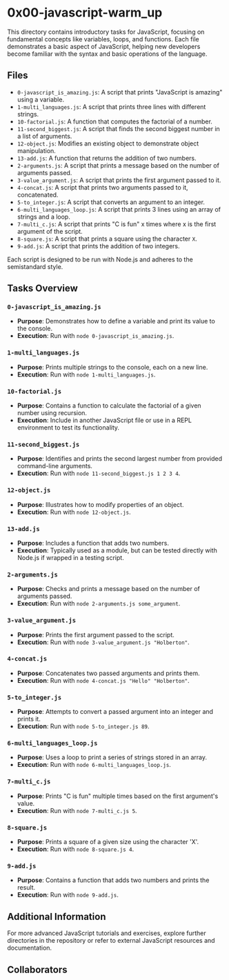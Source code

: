 # 0x00-javascript-warm_up

This directory contains introductory tasks for JavaScript, focusing on fundamental concepts like variables, loops, and functions. Each file demonstrates a basic aspect of JavaScript, helping new developers become familiar with the syntax and basic operations of the language.

## Files

- `0-javascript_is_amazing.js`: A script that prints "JavaScript is amazing" using a variable.
- `1-multi_languages.js`: A script that prints three lines with different strings.
- `10-factorial.js`: A function that computes the factorial of a number.
- `11-second_biggest.js`: A script that finds the second biggest number in a list of arguments.
- `12-object.js`: Modifies an existing object to demonstrate object manipulation.
- `13-add.js`: A function that returns the addition of two numbers.
- `2-arguments.js`: A script that prints a message based on the number of arguments passed.
- `3-value_argument.js`: A script that prints the first argument passed to it.
- `4-concat.js`: A script that prints two arguments passed to it, concatenated.
- `5-to_integer.js`: A script that converts an argument to an integer.
- `6-multi_languages_loop.js`: A script that prints 3 lines using an array of strings and a loop.
- `7-multi_c.js`: A script that prints "C is fun" x times where x is the first argument of the script.
- `8-square.js`: A script that prints a square using the character `X`.
- `9-add.js`: A script that prints the addition of two integers.

Each script is designed to be run with Node.js and adheres to the semistandard style.

## Tasks Overview

### `0-javascript_is_amazing.js`
- **Purpose**: Demonstrates how to define a variable and print its value to the console.
- **Execution**: Run with `node 0-javascript_is_amazing.js`.

### `1-multi_languages.js`
- **Purpose**: Prints multiple strings to the console, each on a new line.
- **Execution**: Run with `node 1-multi_languages.js`.

### `10-factorial.js`
- **Purpose**: Contains a function to calculate the factorial of a given number using recursion.
- **Execution**: Include in another JavaScript file or use in a REPL environment to test its functionality.

### `11-second_biggest.js`
- **Purpose**: Identifies and prints the second largest number from provided command-line arguments.
- **Execution**: Run with `node 11-second_biggest.js 1 2 3 4`.

### `12-object.js`
- **Purpose**: Illustrates how to modify properties of an object.
- **Execution**: Run with `node 12-object.js`.

### `13-add.js`
- **Purpose**: Includes a function that adds two numbers.
- **Execution**: Typically used as a module, but can be tested directly with Node.js if wrapped in a testing script.

### `2-arguments.js`
- **Purpose**: Checks and prints a message based on the number of arguments passed.
- **Execution**: Run with `node 2-arguments.js some_argument`.

### `3-value_argument.js`
- **Purpose**: Prints the first argument passed to the script.
- **Execution**: Run with `node 3-value_argument.js "Holberton"`.

### `4-concat.js`
- **Purpose**: Concatenates two passed arguments and prints them.
- **Execution**: Run with `node 4-concat.js "Hello" "Holberton"`.

### `5-to_integer.js`
- **Purpose**: Attempts to convert a passed argument into an integer and prints it.
- **Execution**: Run with `node 5-to_integer.js 89`.

### `6-multi_languages_loop.js`
- **Purpose**: Uses a loop to print a series of strings stored in an array.
- **Execution**: Run with `node 6-multi_languages_loop.js`.

### `7-multi_c.js`
- **Purpose**: Prints "C is fun" multiple times based on the first argument's value.
- **Execution**: Run with `node 7-multi_c.js 5`.

### `8-square.js`
- **Purpose**: Prints a square of a given size using the character 'X'.
- **Execution**: Run with `node 8-square.js 4`.

### `9-add.js`
- **Purpose**: Contains a function that adds two numbers and prints the result.
- **Execution**: Run with `node 9-add.js`.

## Additional Information
For more advanced JavaScript tutorials and exercises, explore further directories in the repository or refer to external JavaScript resources and documentation.

## Collaborators

